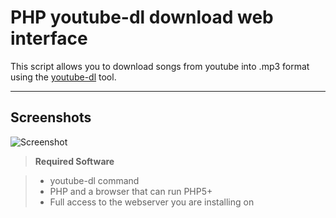 PHP youtube-dl download web interface
===================


This script allows you to download songs from youtube into .mp3 format using the [youtube-dl](http://yt-dl.org/) tool. 

----------


Screenshots
-------------

![Screenshot](#screenshots/ss1.png)

> **Required Software**

> - youtube-dl command
> - PHP and a browser that can run PHP5+
> -  Full access to the webserver you are installing on